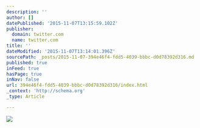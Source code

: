 ```yaml
---
description: ''
author: []
datePublished: '2015-11-07T13:15:59.102Z'
publisher:
  domain: twitter.com
  name: twitter.com
title: ''
dateModified: '2015-11-07T13:14:01.396Z'
sourcePath: _posts/2015-11-07-394e46f4-fdd5-4039-bbbc-d0d78392d316.md
published: true
inFeed: true
hasPage: true
inNav: false
url: 394e46f4-fdd5-4039-bbbc-d0d78392d316/index.html
_context: 'http://schema.org'
_type: Article

---
```

![](https://pbs.twimg.com/media/CTLMJ6sUYAEotxO.jpg)